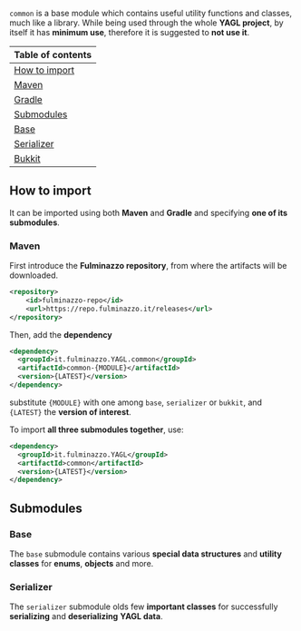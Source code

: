 `common` is a base module which contains useful utility functions and classes, much like a library.
While being used through the whole **YAGL project**, by itself it has **minimum use**,
therefore it is suggested to **not use it**.

| Table of contents               |
|---------------------------------|
| [How to import](#how-to-import) |
| [Maven](#maven)                 |
| [Gradle](#gradle)               |
| [Submodules](#submodules)       |
| [Base](#base)                   |
| [Serializer](#serializer)       |
| [Bukkit](#bukkit)               |

## How to import
It can be imported using both **Maven** and **Gradle** and specifying **one of its submodules**.

### Maven
First introduce the **Fulminazzo repository**, from where the artifacts will be downloaded.
```xml
<repository>
    <id>fulminazzo-repo</id>
    <url>https://repo.fulminazzo.it/releases</url>
</repository>
```

Then, add the **dependency**
```xml
<dependency>
  <groupId>it.fulminazzo.YAGL.common</groupId>
  <artifactId>common-{MODULE}</artifactId>
  <version>{LATEST}</version>
</dependency>
```
substitute `{MODULE}` with one among `base`, `serializer` or `bukkit`, 
and `{LATEST}` the **version of interest**.

To import **all three submodules together**, use:
```xml
<dependency>
  <groupId>it.fulminazzo.YAGL</groupId>
  <artifactId>common</artifactId>
  <version>{LATEST}</version>
</dependency>
```
  
## Submodules
### Base
The `base` submodule contains various **special data structures** and **utility classes**
for **enums**, **objects** and more.

### Serializer
The `serializer` submodule olds few **important classes** for successfully **serializing** and **deserializing**
**YAGL data**.